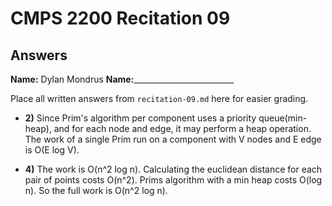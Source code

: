# CMPS 2200 Recitation 09

## Answers

**Name:** Dylan Mondrus
**Name:**_________________________


Place all written answers from `recitation-09.md` here for easier grading.



- **2)**
Since Prim's algorithm per component uses a priority queue(min-heap), and for each node and edge, it may perform a heap operation. The work of a single Prim run on a component with V nodes and E edge is O(E log V). 

- **4)**
The work is O(n^2 log n). Calculating the euclidean distance for each pair of points costs O(n^2). Prims algorithm with a min heap costs O(log n). So the full work is O(n^2 log n). 
